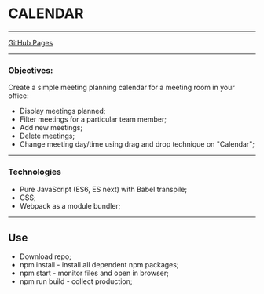 CALENDAR
=====================
________________________________________________________________________________________

 [GitHub Pages](https://oksana4891.github.io/calendar/build/)

 _________________________________________________________________________________________


### Objectives:

Create a simple meeting planning calendar for a meeting room in your office:
- Display meetings planned;
- Filter meetings for a particular team member;
- Add new meetings;
- Delete meetings;
- Change meeting day/time using drag and drop technique on "Calendar";
__________________________________________________________________________________________


### Technologies

- Pure JavaScript (ES6, ES next) with Babel transpile;
- CSS;
- Webpack as a module bundler;

__________________________________________________________________________________________

## Use

- Download repo;
- npm install - install all dependent npm packages;
- npm start - monitor files and open in browser;
- npm run build - collect production;











